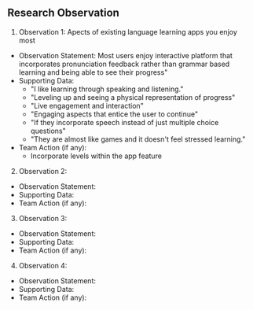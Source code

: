 ## Research Observation
1. Observation 1: Apects of existing language learning apps you enjoy most
* Observation Statement: Most users enjoy interactive platform that incorporates pronunciation feedback rather than grammar based learning and being able to see their progress"
* Supporting Data:
  - "I like learning through speaking and listening."
  - "Leveling up and seeing a physical representation of progress"
  - "Live engagement and interaction"
  - "Engaging aspects that entice the user to continue"
  - "If they incorporate speech instead of just multiple choice questions"
  - "They are almost like games and it doesn't feel stressed learning."
* Team Action (if any):
  - Incorporate levels within the app feature


2. Observation 2:
* Observation Statement:
* Supporting Data:
* Team Action (if any):

3. Observation 3:
* Observation Statement:
* Supporting Data:
* Team Action (if any):

4. Observation 4:
* Observation Statement:
* Supporting Data:
* Team Action (if any):
